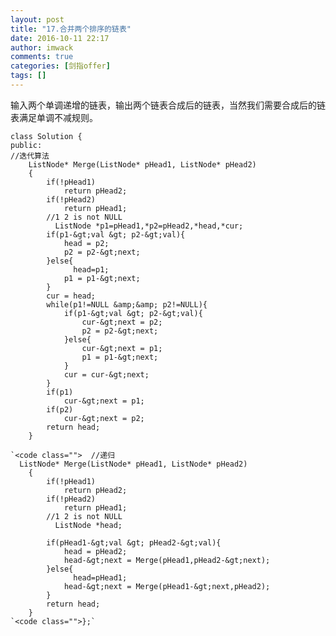 ```yaml
---
layout: post
title: "17.合并两个排序的链表"
date: 2016-10-11 22:17
author: imwack
comments: true
categories: [剑指offer]
tags: []
---
```

输入两个单调递增的链表，输出两个链表合成后的链表，当然我们需要合成后的链表满足单调不减规则。


	class Solution {
    public:
    //迭代算法
        ListNode* Merge(ListNode* pHead1, ListNode* pHead2)
        {
            if(!pHead1)
                return pHead2;
            if(!pHead2)
                return pHead1;
            //1 2 is not NULL
              ListNode *p1=pHead1,*p2=pHead2,*head,*cur;
            if(p1-&gt;val &gt; p2-&gt;val){
                head = p2;
                p2 = p2-&gt;next;
            }else{
                  head=p1;
                p1 = p1-&gt;next;
            } 
            cur = head;
            while(p1!=NULL &amp;&amp; p2!=NULL){
                if(p1-&gt;val &gt; p2-&gt;val){
                    cur-&gt;next = p2;
                    p2 = p2-&gt;next;
                }else{
                    cur-&gt;next = p1;
                    p1 = p1-&gt;next;
                }
                cur = cur-&gt;next;
            }
            if(p1)
                cur-&gt;next = p1;
            if(p2)
                cur-&gt;next = p2;
            return head;
        }
    
    `<code class="">  //递归
      ListNode* Merge(ListNode* pHead1, ListNode* pHead2)
        {
            if(!pHead1)
                return pHead2;
            if(!pHead2)
                return pHead1;
            //1 2 is not NULL
              ListNode *head;
            
            if(pHead1-&gt;val &gt; pHead2-&gt;val){
                head = pHead2;
                head-&gt;next = Merge(pHead1,pHead2-&gt;next);
            }else{
                  head=pHead1;
                head-&gt;next = Merge(pHead1-&gt;next,pHead2);
            } 
            return head;
        }
    `<code class="">};`

&nbsp;
